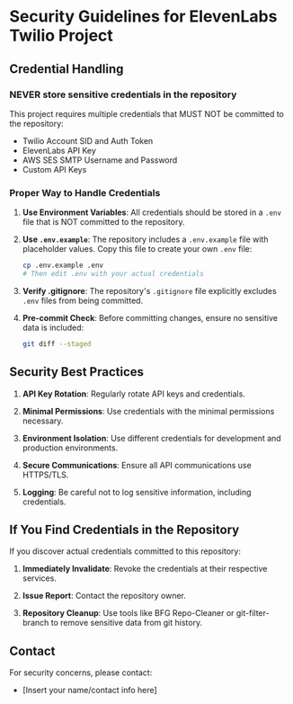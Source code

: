 # Security Guidelines for ElevenLabs Twilio Project

## Credential Handling

### NEVER store sensitive credentials in the repository

This project requires multiple credentials that MUST NOT be committed to the repository:

- Twilio Account SID and Auth Token
- ElevenLabs API Key
- AWS SES SMTP Username and Password
- Custom API Keys

### Proper Way to Handle Credentials

1. **Use Environment Variables**: All credentials should be stored in a `.env` file that is NOT committed to the repository.

2. **Use `.env.example`**: The repository includes a `.env.example` file with placeholder values. Copy this file to create your own `.env` file:
   ```bash
   cp .env.example .env
   # Then edit .env with your actual credentials
   ```

3. **Verify .gitignore**: The repository's `.gitignore` file explicitly excludes `.env` files from being committed.

4. **Pre-commit Check**: Before committing changes, ensure no sensitive data is included:
   ```bash
   git diff --staged
   ```

## Security Best Practices

1. **API Key Rotation**: Regularly rotate API keys and credentials.

2. **Minimal Permissions**: Use credentials with the minimal permissions necessary.

3. **Environment Isolation**: Use different credentials for development and production environments.

4. **Secure Communications**: Ensure all API communications use HTTPS/TLS.

5. **Logging**: Be careful not to log sensitive information, including credentials.

## If You Find Credentials in the Repository

If you discover actual credentials committed to this repository:

1. **Immediately Invalidate**: Revoke the credentials at their respective services.

2. **Issue Report**: Contact the repository owner.

3. **Repository Cleanup**: Use tools like BFG Repo-Cleaner or git-filter-branch to remove sensitive data from git history.

## Contact

For security concerns, please contact:
- [Insert your name/contact info here] 